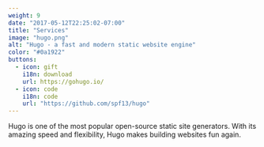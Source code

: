 ```yaml
---
weight: 9
date: "2017-05-12T22:25:02-07:00"
title: "Services"
image: "hugo.png"
alt: "Hugo - a fast and modern static website engine"
color: "#0a1922"
buttons:
  - icon: gift 
    i18n: download 
    url: https://gohugo.io/
  - icon: code
    i18n: code
    url: "https://github.com/spf13/hugo"
---
```


Hugo is one of the most popular open-source static site generators. 
With its amazing speed and flexibility, Hugo makes building websites fun again.
